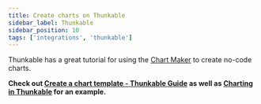 ```yaml
---
title: Create charts on Thunkable
sidebar_label: Thunkable
sidebar_position: 10
tags: ['integrations', 'thunkable']
---
```


Thunkable has a great tutorial for using the [Chart Maker](/documentation/chart-maker/) to create no-code charts.

**Check out [Create a chart template - Thunkable Guide](https://docs.thunkable.com/blocks/advanced-app-features/web-api/charting-apis/create-a-chart-template) as well as [Charting in Thunkable](https://docs.thunkable.com/blocks/advanced-app-features/web-api/charting-apis/charting-in-thunkable) for an example.**
